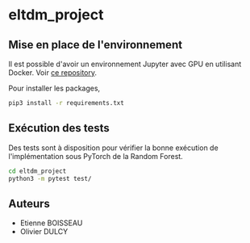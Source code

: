 # eltdm_project

## Mise en place de l'environnement

Il est possible d'avoir un environnement Jupyter avec GPU en utilisant Docker.
Voir [ce repository](https://github.com/iot-salzburg/gpu-jupyter).

Pour installer les packages,
```bash
pip3 install -r requirements.txt
```

## Exécution des tests

Des tests sont à disposition pour vérifier la bonne exécution de l'implémentation sous PyTorch de la Random Forest.

```bash
cd eltdm_project
python3 -m pytest test/
```

## Auteurs

* Etienne BOISSEAU
* Olivier DULCY

